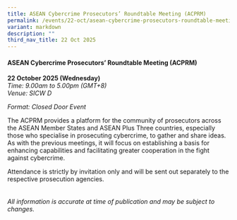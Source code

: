 ```yaml
---
title: ASEAN Cybercrime Prosecutors’ Roundtable Meeting (ACPRM)
permalink: /events/22-oct/asean-cybercrime-prosecutors-roundtable-meeting-acprm/
variant: markdown
description: ""
third_nav_title: 22 Oct 2025
---
```

#### **ASEAN Cybercrime Prosecutors’ Roundtable Meeting (ACPRM)**

**22 October 2025 (Wednesday)**
<br>*Time: 9.00am to 5.00pm (GMT+8)*
<br>*Venue: SICW D*

*Format: Closed Door Event*

The ACPRM provides a platform for the community of prosecutors across the ASEAN Member States and ASEAN Plus Three countries, especially those who specialise in prosecuting cybercrime, to gather and share ideas. As with the previous meetings, it will focus on establishing a basis for enhancing capabilities and facilitating greater cooperation in the fight against cybercrime.

Attendance is strictly by invitation only and will be sent out separately to the respective prosecution agencies.
<br><br><br>
*All information is accurate at time of publication and may be subject to changes.*